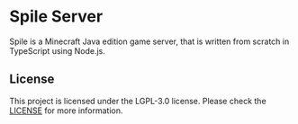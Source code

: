 <!--
  Spile Minecraft Server
  Copyright (C) 2020 The Spile Developers
  
  This program is free software: you can redistribute it and/or modify
  it under the terms of the GNU Lesser General Public License as published by
  the Free Software Foundation, either version 3 of the License, or
  (at your option) any later version.
  
  This program is distributed in the hope that it will be useful,
  but WITHOUT ANY WARRANTY; without even the implied warranty of
  MERCHANTABILITY or FITNESS FOR A PARTICULAR PURPOSE.  See the
  GNU Lesser General Public License for more details.
  
  You should have received a copy of the GNU Lesser General Public License
  along with this program.  If not, see <https: //www.gnu.org/licenses/>.
-->

# Spile Server

Spile is a Minecraft Java edition game server, that is written from scratch in TypeScript using Node.js.

## License

This project is licensed under the LGPL-3.0 license. Please check the [LICENSE](./LICENSE) for more information.
